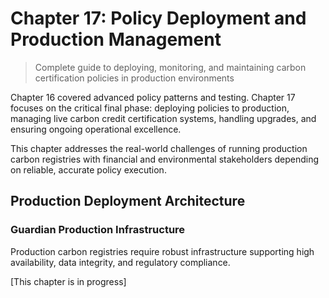 # Chapter 17: Policy Deployment and Production Management

> Complete guide to deploying, monitoring, and maintaining carbon certification policies in production environments

Chapter 16 covered advanced policy patterns and testing. Chapter 17 focuses on the critical final phase: deploying policies to production, managing live carbon credit certification systems, handling upgrades, and ensuring ongoing operational excellence.

This chapter addresses the real-world challenges of running production carbon registries with financial and environmental stakeholders depending on reliable, accurate policy execution.

## Production Deployment Architecture

### Guardian Production Infrastructure

Production carbon registries require robust infrastructure supporting high availability, data integrity, and regulatory compliance.

[This chapter is in progress]